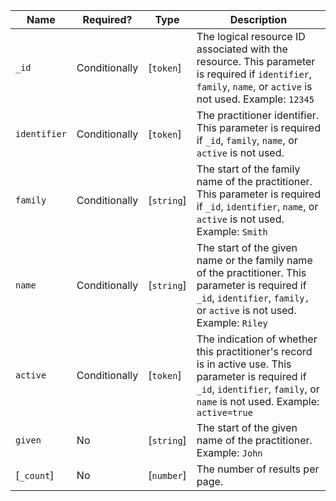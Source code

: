 |Name|Required?|Type|Description|
|--------------|---------------|------------|-------------------------------------------------------------------------------------------------------------------------------------------------------------------------------|
|`_id`|Conditionally|[`token`]|The logical resource ID associated with the resource. This parameter is required if `identifier`, `family`, `name`, or `active` is not used. Example: `12345`|
|`identifier`|Conditionally|[`token`]|The practitioner identifier. This parameter is required if `_id`, `family`, `name`, or `active` is not used.|
|`family`|Conditionally|[`string`]|The start of the family name of the practitioner. This parameter is required if `_id`, `identifier`, `name`, or `active` is not used. Example: `Smith`|
|`name`|Conditionally|[`string`]|The start of the given name or the family name of the practitioner. This parameter is required if `_id`, `identifier`, `family,` or `active` is not used. Example: `Riley`|
|`active`|Conditionally|[`token`]|The indication of whether this practitioner's record is in active use. This parameter is required if `_id`, `identifier`, `family`, or `name` is not used. Example: `active=true`|
|`given`|No|[`string`]|The start of the given name of the practitioner. Example: `John`|
|[`_count`]|No|[`number`]|The number of results per page.|
